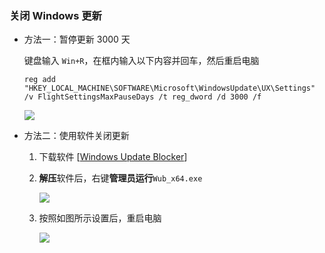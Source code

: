 ### 关闭 Windows 更新

* 方法一：暂停更新 3000 天

  键盘输入 `Win+R`，在框内输入以下内容并回车，然后重启电脑

  ```
  reg add "HKEY_LOCAL_MACHINE\SOFTWARE\Microsoft\WindowsUpdate\UX\Settings" /v FlightSettingsMaxPauseDays /t reg_dword /d 3000 /f
  ```

  ![](https://ca6d7cae.telegraph-image-6yx.pages.dev/file/0f02bbccd537e4d8f394b.png)

* 方法二：使用软件关闭更新

  1. 下载软件 [[Windows Update Blocker](https://pcdiy.xyz/d/Cloudflare%20R2/Windows/Windows_%E7%A6%81%E6%AD%A2%E6%9B%B4%E6%96%B0/Windows_Update_Blocker_v1.8.7z?sign=XSZjq2MXSoVMMkgLqJlgF53xby2lBmiFPm0168Obw84=:0)]
  2. **解压**软件后，右键**管理员运行**​ `Wub_x64.exe`

      ![](https://ca6d7cae.telegraph-image-6yx.pages.dev/file/aaecd64d54f88e954e3a7.png)
  3. 按照如图所示设置后，重启电脑

      ![](https://ca6d7cae.telegraph-image-6yx.pages.dev/file/38e8c802fbd5cc4b66ae1.png)